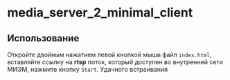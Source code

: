 # media_server_2_minimal_client

## Использование
Откройте двойным нажатием левой кнопкой мыши файл `index.html`, вставляйте ссылку на **rtsp** поток, который доступен во внутренней сети МИЭМ, нажмите кнопку `Start`. Удачного встраивания
